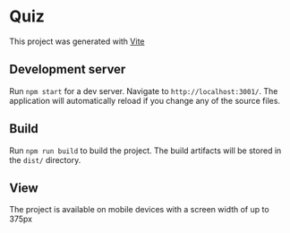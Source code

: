 # Quiz

This project was generated with [Vite](https://vitejs.dev)

## Development server

Run `npm start` for a dev server. Navigate to `http://localhost:3001/`. The application will automatically reload if you change any of the source files.


## Build

Run `npm run build` to build the project. The build artifacts will be stored in the `dist/` directory.

## View

The project is available on mobile devices with a screen width of up to 375px

